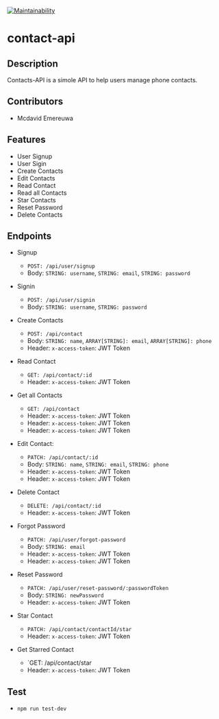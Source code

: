 [![Maintainability](https://api.codeclimate.com/v1/badges/cac4020ae769b2518194/maintainability)](https://codeclimate.com/github/Mcdavid95/contact-api/maintainability)
# contact-api

## Description
Contacts-API is a simole API to help users manage phone contacts.

## Contributors
- Mcdavid Emereuwa

## Features
- User Signup
- User Sigin
- Create Contacts
- Edit Contacts
- Read Contact
- Read all Contacts
- Star Contacts
- Reset Password
- Delete Contacts

## Endpoints
- Signup
   - `POST: /api/user/signup`
   - Body: `STRING: username`, `STRING: email`, `STRING: password`
   
- Signin
   - `POST: /api/user/signin`
   - Body: `STRING: username`, `STRING: password`
   
- Create Contacts
   - `POST: /api/contact`
   - Body: `STRING: name`, `ARRAY[STRING]: email`, `ARRAY[STRING]: phone`
   - Header: `x-access-token`: JWT Token
   
- Read Contact
   - `GET: /api/contact/:id`
   - Header: `x-access-token`: JWT Token
   
- Get all Contacts
   - `GET: /api/contact`
   - Header: `x-access-token`: JWT Token
   - Header: `x-access-token`: JWT Token
   - Header: `x-access-token`: JWT Token
   
- Edit Contact:
   - `PATCH: /api/contact/:id`
   - Body: `STRING: name`, `STRING: email`, `STRING: phone`
   - Header: `x-access-token`: JWT Token
   - Header: `x-access-token`: JWT Token
   
- Delete Contact
   - `DELETE: /api/contact/:id`
   - Header: `x-access-token`: JWT Token
   
- Forgot Password
   - `PATCH: /api/user/forgot-password`
   - Body: `STRING: email`
   - Header: `x-access-token`: JWT Token
   - Header: `x-access-token`: JWT Token
   
- Reset Password
   - `PATCH: /api/user/reset-password/:passwordToken`
   - Body: `STRING: newPassword`
   - Header: `x-access-token`: JWT Token
   
- Star Contact
   - `PATCH: /api/contact/contactId/star`
   - Header: `x-access-token`: JWT Token
   
- Get Starred Contact
   - `GET: /api/contact/star
   - Header: `x-access-token`: JWT Token
   
## Test
- `npm run test-dev`
